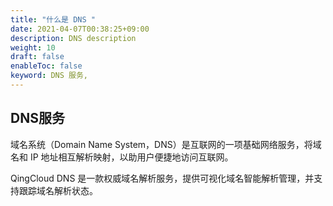 ```yaml
---
title: "什么是 DNS "
date: 2021-04-07T00:38:25+09:00
description: DNS description
weight: 10
draft: false
enableToc: false
keyword: DNS 服务,
---
```


## DNS服务

域名系统（Domain Name System，DNS）是互联网的一项基础网络服务，将域名和 IP 地址相互解析映射，以助用户便捷地访问互联网。

QingCloud DNS 是一款权威域名解析服务，提供可视化域名智能解析管理，并支持跟踪域名解析状态。
